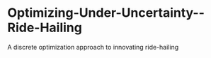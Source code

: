 # Optimizing-Under-Uncertainty--Ride-Hailing
A discrete optimization approach to innovating ride-hailing
